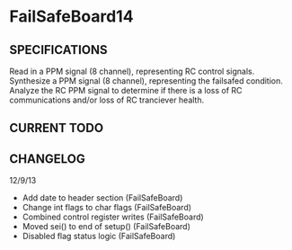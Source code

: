 FailSafeBoard14
===============

SPECIFICATIONS
--------------
Read in a PPM signal (8 channel), representing RC control signals.  Synthesize a PPM signal (8 channel), representing the failsafed condition.  Analyze the RC PPM signal to determine if there is a loss of RC communications and/or loss of RC tranciever health.

CURRENT TODO
------------

CHANGELOG
---------
12/9/13
 * Add date to header section (FailSafeBoard)
 * Change int flags to char flags (FailSafeBoard)
 * Combined control register writes (FailSafeBoard)
 * Moved sei() to end of setup() (FailSafeBoard)
 * Disabled flag status logic (FailSafeBoard)